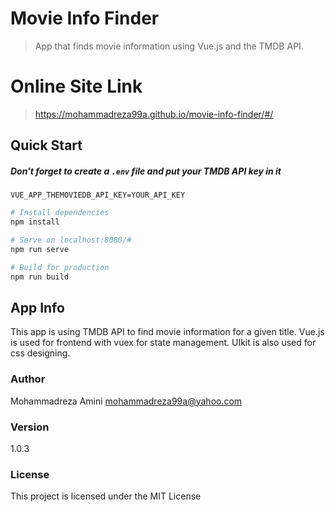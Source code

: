 # Movie Info Finder

> App that finds movie information using Vue.js and the TMDB API.

# Online Site Link

> https://mohammadreza99a.github.io/movie-info-finder/#/

## Quick Start

##### Don't forget to create a `.env` file and put your TMDB API key in it

```
VUE_APP_THEMOVIEDB_API_KEY=YOUR_API_KEY
```

```bash
# Install dependencies
npm install

# Serve on localhost:8080/#
npm run serve

# Build for production
npm run build
```

## App Info

This app is using TMDB API to find movie information for a given title.
Vue.js is used for frontend with vuex for state management.
UIkit is also used for css designing.

### Author

Mohammadreza Amini
mohammadreza99a@yahoo.com

### Version

1.0.3

### License

This project is licensed under the MIT License
